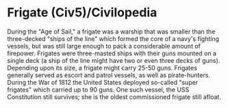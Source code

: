 # Frigate (Civ5)/Civilopedia

During the "Age of Sail," a frigate was a warship that was smaller than the three-decked "ships of the line" which formed the core of a navy's fighting vessels, but was still large enough to pack a considerable amount of firepower. Frigates were three-masted ships with their guns mounted on a single deck (a ship of the line might have two or even three decks of guns). Depending upon its size, a frigate might carry 25-50 guns. Frigates generally served as escort and patrol vessels, as well as pirate-hunters. During the War of 1812 the United States deployed so-called "super frigates" which carried up to 90 guns. One such vessel, the USS Constitution still survives; she is the oldest commissioned frigate still afloat.